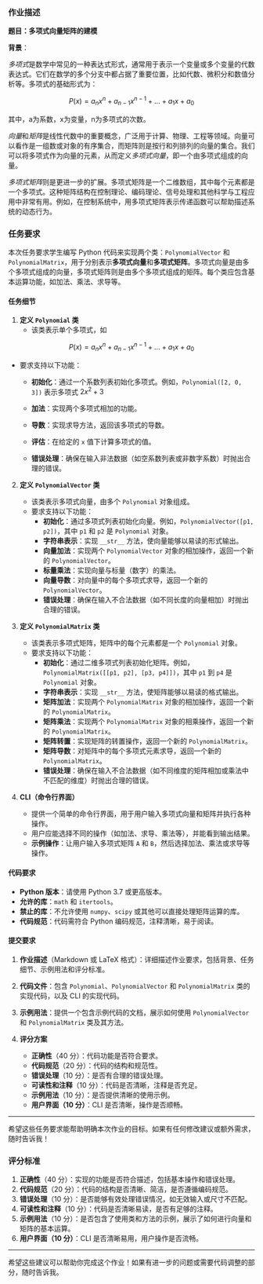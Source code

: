 ### 作业描述

**题目：多项式向量矩阵的建模**

**背景**： 

*多项式*是数学中常见的一种表达式形式，通常用于表示一个变量或多个变量的代数表达式。它们在数学的多个分支中都占据了重要位置，比如代数、微积分和数值分析等。多项式的基础形式为：



$$
P(x) = a_n x^n + a_{n-1} x^{n-1} + \dots + a_1 x + a_0
$$

其中，a为系数，x为变量，n为多项式的次数。


*向量*和*矩阵*是线性代数中的重要概念，广泛用于计算、物理、工程等领域。向量可以看作是一组数或对象的有序集合，而矩阵则是按行和列排列的向量的集合。我们可以将多项式作为向量的元素，从而定义*多项式向量*，即一个由多项式组成的向量。

*多项式矩阵*则是更进一步的扩展。多项式矩阵是一个二维数组，其中每个元素都是一个多项式。这种矩阵结构在控制理论、编码理论、信号处理和其他科学与工程应用中非常有用。例如，在控制系统中，用多项式矩阵表示传递函数可以帮助描述系统的动态行为。


### 任务要求

本次任务要求学生编写 Python 代码来实现两个类：`PolynomialVector` 和 `PolynomialMatrix`，用于分别表示**多项式向量**和**多项式矩阵**。多项式向量是由多个多项式组成的向量，多项式矩阵则是由多个多项式组成的矩阵。每个类应包含基本运算功能，如加法、乘法、求导等。

#### 任务细节

1. **定义 `Polynomial` 类**
   - 该类表示单个多项式，如

$$ P(x) = a_n x^n + a_{n-1} x^{n-1} + \dots + a_1 x + a_0 $$

   - 要求支持以下功能：
     - **初始化**：通过一个系数列表初始化多项式。例如，`Polynomial([2, 0, 3])` 表示多项式 $2x^2 + 3$

     - **加法**：实现两个多项式相加的功能。
     - **导数**：实现求导方法，返回该多项式的导数。
     - **评估**：在给定的 `x` 值下计算多项式的值。
     - **错误处理**：确保在输入非法数据（如空系数列表或非数字系数）时抛出合理的错误。

2. **定义 `PolynomialVector` 类**
   - 该类表示多项式向量，由多个 `Polynomial` 对象组成。
   - 要求支持以下功能：
     - **初始化**：通过多项式列表初始化向量。例如，`PolynomialVector([p1, p2])`，其中 `p1` 和 `p2` 是 `Polynomial` 对象。
     - **字符串表示**：实现 `__str__` 方法，使向量能够以易读的形式输出。
     - **向量加法**：实现两个 `PolynomialVector` 对象的相加操作，返回一个新的 `PolynomialVector`。
     - **标量乘法**：实现向量与标量（数字）的乘法。
     - **向量导数**：对向量中的每个多项式求导，返回一个新的 `PolynomialVector`。
     - **错误处理**：确保在输入不合法数据（如不同长度的向量相加）时抛出合理的错误。

3. **定义 `PolynomialMatrix` 类**
   - 该类表示多项式矩阵，矩阵中的每个元素都是一个 `Polynomial` 对象。
   - 要求支持以下功能：
     - **初始化**：通过二维多项式列表初始化矩阵。例如，`PolynomialMatrix([[p1, p2], [p3, p4]])`，其中 `p1` 到 `p4` 是 `Polynomial` 对象。
     - **字符串表示**：实现 `__str__` 方法，使矩阵能够以易读的格式输出。
     - **矩阵加法**：实现两个 `PolynomialMatrix` 对象的相加操作，返回一个新的 `PolynomialMatrix`。
     - **矩阵乘法**：实现两个 `PolynomialMatrix` 对象的相乘操作，返回一个新的 `PolynomialMatrix`。
     - **矩阵转置**：实现矩阵的转置操作，返回一个新的 `PolynomialMatrix`。
     - **矩阵导数**：对矩阵中的每个多项式元素求导，返回一个新的 `PolynomialMatrix`。
     - **错误处理**：确保在输入不合法数据（如不同维度的矩阵相加或乘法中不匹配的维度）时抛出合理的错误。

4. **CLI（命令行界面）**
   - 提供一个简单的命令行界面，用于用户输入多项式向量和矩阵并执行各种操作。
   - 用户应能选择不同的操作（如加法、求导、乘法等），并能看到输出结果。
   - **示例操作**：让用户输入多项式矩阵 `A` 和 `B`，然后选择加法、乘法或求导等操作。

#### 代码要求

- **Python 版本**：请使用 Python 3.7 或更高版本。
- **允许的库**：`math` 和 `itertools`。
- **禁止的库**：不允许使用 `numpy`、`scipy` 或其他可以直接处理矩阵运算的库。
- **代码规范**：代码需符合 Python 编码规范，注释清晰，易于阅读。

#### 提交要求

1. **作业描述**（Markdown 或 LaTeX 格式）：详细描述作业要求，包括背景、任务细节、示例用法和评分标准。
2. **代码文件**：包含 `Polynomial`、`PolynomialVector` 和 `PolynomialMatrix` 类的实现代码，以及 CLI 的实现代码。
3. **示例用法**：提供一个包含示例代码的文档，展示如何使用 `PolynomialVector` 和 `PolynomialMatrix` 类及其方法。
4. **评分方案**

   - **正确性**（40 分）：代码功能是否符合要求。
   - **代码规范**（20 分）：代码的结构和规范性。
   - **错误处理**（10 分）：是否有合理的错误处理。
   - **可读性和注释**（10 分）：代码是否清晰，注释是否充足。
   - **示例用法**（10 分）：是否提供清晰的使用示例。
   - **用户界面（10 分）**：CLI 是否清晰，操作是否顺畅。

---

希望这些任务要求能帮助明确本次作业的目标。如果有任何修改建议或额外需求，随时告诉我！

### 评分标准

1. **正确性**（40 分）：实现的功能是否符合描述，包括基本操作和错误处理。
2. **代码规范**（20 分）：代码的结构是否清晰、简洁，是否遵循编码规范。
3. **错误处理**（10 分）：是否能够有效处理错误情况，如无效输入或尺寸不匹配。
4. **可读性和注释**（10 分）：代码是否清晰易读，是否有足够的注释。
5. **示例用法**（10 分）：是否包含了使用类和方法的示例，展示了如何进行向量和矩阵的基本运算。
6. **用户界面（10 分）**：CLI 是否清晰易用，用户操作是否流畅。

---

希望这些建议可以帮助你完成这个作业！如果有进一步的问题或需要代码调整的部分，随时告诉我。

